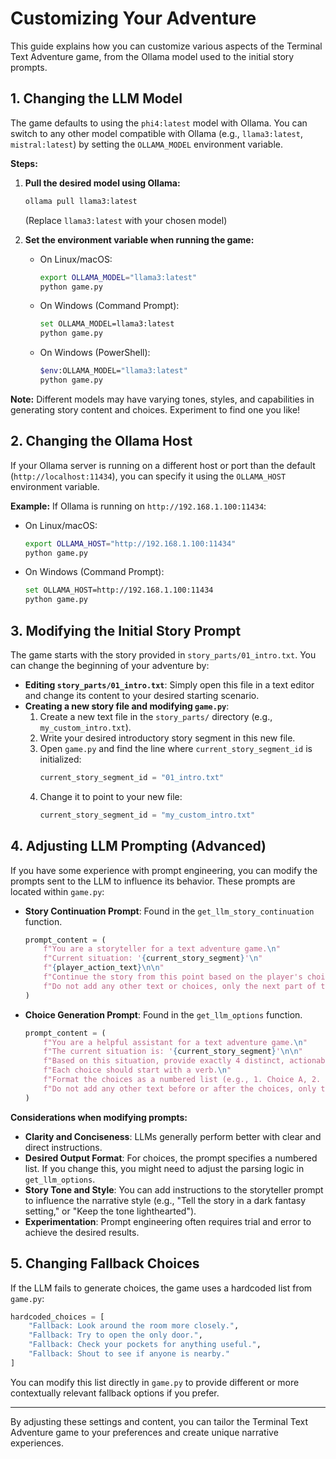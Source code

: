 # Customizing Your Adventure

This guide explains how you can customize various aspects of the Terminal Text Adventure game, from the Ollama model used to the initial story prompts.

## 1. Changing the LLM Model

The game defaults to using the `phi4:latest` model with Ollama. You can switch to any other model compatible with Ollama (e.g., `llama3:latest`, `mistral:latest`) by setting the `OLLAMA_MODEL` environment variable.

**Steps:**

1.  **Pull the desired model using Ollama:**
    ```bash
    ollama pull llama3:latest
    ```
    (Replace `llama3:latest` with your chosen model)

2.  **Set the environment variable when running the game:**
    *   On Linux/macOS:
        ```bash
        export OLLAMA_MODEL="llama3:latest"
        python game.py
        ```
    *   On Windows (Command Prompt):
        ```bash
        set OLLAMA_MODEL=llama3:latest
        python game.py
        ```
    *   On Windows (PowerShell):
        ```bash
        $env:OLLAMA_MODEL="llama3:latest"
        python game.py
        ```

**Note:** Different models may have varying tones, styles, and capabilities in generating story content and choices. Experiment to find one you like!

## 2. Changing the Ollama Host

If your Ollama server is running on a different host or port than the default (`http://localhost:11434`), you can specify it using the `OLLAMA_HOST` environment variable.

**Example:**
If Ollama is running on `http://192.168.1.100:11434`:

*   On Linux/macOS:
    ```bash
    export OLLAMA_HOST="http://192.168.1.100:11434"
    python game.py
    ```
*   On Windows (Command Prompt):
    ```bash
    set OLLAMA_HOST=http://192.168.1.100:11434
    python game.py
    ```

## 3. Modifying the Initial Story Prompt

The game starts with the story provided in `story_parts/01_intro.txt`. You can change the beginning of your adventure by:

*   **Editing `story_parts/01_intro.txt`**:
    Simply open this file in a text editor and change its content to your desired starting scenario.
*   **Creating a new story file and modifying `game.py`**:
    1.  Create a new text file in the `story_parts/` directory (e.g., `my_custom_intro.txt`).
    2.  Write your desired introductory story segment in this new file.
    3.  Open `game.py` and find the line where `current_story_segment_id` is initialized:
        ```python
        current_story_segment_id = "01_intro.txt"
        ```
    4.  Change it to point to your new file:
        ```python
        current_story_segment_id = "my_custom_intro.txt"
        ```

## 4. Adjusting LLM Prompting (Advanced)

If you have some experience with prompt engineering, you can modify the prompts sent to the LLM to influence its behavior. These prompts are located within `game.py`:

*   **Story Continuation Prompt**: Found in the `get_llm_story_continuation` function.
    ```python
    prompt_content = (
        f"You are a storyteller for a text adventure game.\n"
        f"Current situation: '{current_story_segment}'\n"
        f"{player_action_text}\n\n"
        f"Continue the story from this point based on the player's choice. Keep the story segment concise (1-3 paragraphs).\n"
        f"Do not add any other text or choices, only the next part of the story."
    )
    ```
*   **Choice Generation Prompt**: Found in the `get_llm_options` function.
    ```python
    prompt_content = (
        f"You are a helpful assistant for a text adventure game.\n"
        f"The current situation is: '{current_story_segment}'\n\n"
        f"Based on this situation, provide exactly 4 distinct, actionable, and concise choices for the player.\n"
        f"Each choice should start with a verb.\n"
        f"Format the choices as a numbered list (e.g., 1. Choice A, 2. Choice B, etc.).\n"
        f"Do not add any other text before or after the choices, only the numbered list of choices."
    )
    ```

**Considerations when modifying prompts:**

*   **Clarity and Conciseness**: LLMs generally perform better with clear and direct instructions.
*   **Desired Output Format**: For choices, the prompt specifies a numbered list. If you change this, you might need to adjust the parsing logic in `get_llm_options`.
*   **Story Tone and Style**: You can add instructions to the storyteller prompt to influence the narrative style (e.g., "Tell the story in a dark fantasy setting," or "Keep the tone lighthearted").
*   **Experimentation**: Prompt engineering often requires trial and error to achieve the desired results.

## 5. Changing Fallback Choices

If the LLM fails to generate choices, the game uses a hardcoded list from `game.py`:
```python
hardcoded_choices = [
    "Fallback: Look around the room more closely.",
    "Fallback: Try to open the only door.",
    "Fallback: Check your pockets for anything useful.",
    "Fallback: Shout to see if anyone is nearby."
]
```
You can modify this list directly in `game.py` to provide different or more contextually relevant fallback options if you prefer.

---

By adjusting these settings and content, you can tailor the Terminal Text Adventure game to your preferences and create unique narrative experiences.
